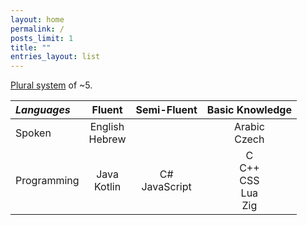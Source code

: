 ```yaml
---
layout: home
permalink: /
posts_limit: 1
title: ""
entries_layout: list
---
```

[Plural system](https://pluralpedia.org/w/System) of ~5.


| *Languages* |      Fluent       |   Semi-Fluent    |        Basic Knowledge        |
|:------------|:-----------------:|:----------------:|:-----------------------------:|
| Spoken      | English<br>Hebrew |                  |        Arabic<br>Czech        |
| Programming |  Java<br>Kotlin   | C#<br>JavaScript | C<br>C++<br>CSS<br>Lua<br>Zig |
